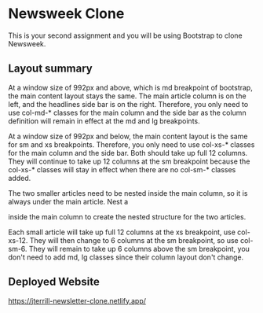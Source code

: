 # Newsweek Clone
This is your second assignment and you will be using Bootstrap to clone Newsweek.

## Layout summary
At a window size of 992px and above, which is md breakpoint of bootstrap, the main content layout stays the same. The main article column is on the left, and the headlines side bar is on the right. Therefore, you only need to use col-md-* classes for the main column and the side bar as the column definition will remain in effect at the md and lg breakpoints.

At a window size of 992px and below, the main content layout is the same for sm and xs breakpoints. Therefore, you only need to use col-xs-* classes for the main column and the side bar. Both should take up full 12 columns. They will continue to take up 12 columns at the sm breakpoint because the col-xs-* classes will stay in effect when there are no col-sm-* classes added.

The two smaller articles need to be nested inside the main column, so it is always under the main article. Nest a <div class="row"> inside the main column to create the nested structure for the two articles.

Each small article will take up full 12 columns at the xs breakpoint, use col-xs-12. They will then change to 6 columns at the sm breakpoint, so use col-sm-6. They will remain to take up 6 columns above the sm breakpoint, you don't need to add md, lg classes since their column layout don't change.

## Deployed Website
https://jterrill-newsletter-clone.netlify.app/
